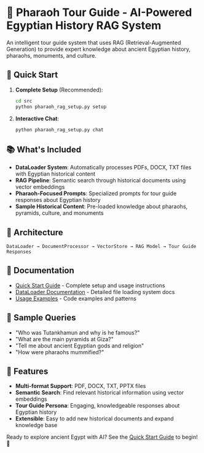 # 🏺 Pharaoh Tour Guide - AI-Powered Egyptian History RAG System

An intelligent tour guide system that uses RAG (Retrieval-Augmented Generation) to provide expert knowledge about ancient Egyptian history, pharaohs, monuments, and culture.

## 🚀 Quick Start

1. **Complete Setup** (Recommended):
   ```bash
   cd src
   python pharaoh_rag_setup.py setup
   ```

2. **Interactive Chat**:
   ```bash
   python pharaoh_rag_setup.py chat
   ```

## 📚 What's Included

- **DataLoader System**: Automatically processes PDFs, DOCX, TXT files with Egyptian historical content
- **RAG Pipeline**: Semantic search through historical documents using vector embeddings
- **Pharaoh-Focused Prompts**: Specialized prompts for tour guide responses about Egyptian history
- **Sample Historical Content**: Pre-loaded knowledge about pharaohs, pyramids, culture, and monuments

## 🔧 Architecture

```
DataLoader → DocumentProcessor → VectorStore → RAG Model → Tour Guide Responses
```

## 📖 Documentation

- [Quick Start Guide](src/QUICK_START_GUIDE.md) - Complete setup and usage instructions
- [DataLoader Documentation](src/controllers/DataLoader_README.md) - Detailed file loading system docs
- [Usage Examples](src/dataloader_examples.py) - Code examples and patterns

## 🎯 Sample Queries

- "Who was Tutankhamun and why is he famous?"
- "What are the main pyramids at Giza?"
- "Tell me about ancient Egyptian gods and religion"
- "How were pharaohs mummified?"

## 🏺 Features

- **Multi-format Support**: PDF, DOCX, TXT, PPTX files
- **Semantic Search**: Find relevant historical information using vector embeddings
- **Tour Guide Persona**: Engaging, knowledgeable responses about Egyptian history
- **Extensible**: Easy to add new historical documents and expand knowledge base

Ready to explore ancient Egypt with AI? See the [Quick Start Guide](src/QUICK_START_GUIDE.md) to begin! 🏺